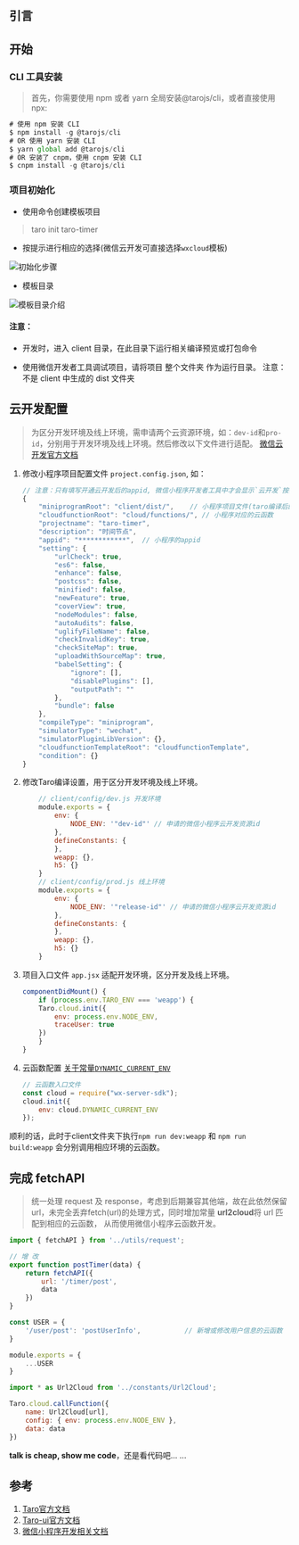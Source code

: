 ## 引言
> 

## 开始
### CLI 工具安装
> 首先，你需要使用 npm 或者 yarn 全局安装@tarojs/cli，或者直接使用npx:
```js
# 使用 npm 安装 CLI
$ npm install -g @tarojs/cli
# OR 使用 yarn 安装 CLI
$ yarn global add @tarojs/cli
# OR 安装了 cnpm，使用 cnpm 安装 CLI
$ cnpm install -g @tarojs/cli
```
### 项目初始化
- 使用命令创建模板项目
> taro init taro-timer
- 按提示进行相应的选择(微信云开发可直接选择`wxcloud`模板)

![初始化步骤](./images/taroInit.png)

- 模板目录

![模板目录介绍](./images/cloudCon.png)
#### 注意：
- 开发时，进入 client 目录，在此目录下运行相关编译预览或打包命令

- 使用微信开发者工具调试项目，请将项目 整个文件夹 作为运行目录。 注意： 不是 client 中生成的 dist 文件夹

## 云开发配置
> 为区分开发环境及线上环境，需申请两个云资源环境，如：`dev-id`和`pro-id`，分别用于开发环境及线上环境。然后修改以下文件进行适配。 [微信云开发官方文档](https://developers.weixin.qq.com/miniprogram/dev/wxcloud/basis/getting-started.html)
1. 修改小程序项目配置文件 `project.config.json`, 如：
    ```js
    // 注意：只有填写开通云开发后的appid, 微信小程序开发者工具中才会显示`云开发`按钮
    {
        "miniprogramRoot": "client/dist/",    // 小程序项目文件(taro编译后的)
        "cloudfunctionRoot": "cloud/functions/", // 小程序对应的云函数
        "projectname": "taro-timer",
        "description": "时间节点",
        "appid": "************",  // 小程序的appid
        "setting": {
            "urlCheck": true,
            "es6": false,
            "enhance": false,
            "postcss": false,
            "minified": false,
            "newFeature": true,
            "coverView": true,
            "nodeModules": false,
            "autoAudits": false,
            "uglifyFileName": false,
            "checkInvalidKey": true,
            "checkSiteMap": true,
            "uploadWithSourceMap": true,
            "babelSetting": {
                "ignore": [],
                "disablePlugins": [],
                "outputPath": ""
            },
            "bundle": false
        },
        "compileType": "miniprogram",
        "simulatorType": "wechat",
        "simulatorPluginLibVersion": {},
        "cloudfunctionTemplateRoot": "cloudfunctionTemplate",
        "condition": {}
    }
    ```
2. 修改Taro编译设置，用于区分开发环境及线上环境。
    ```js
        // client/config/dev.js 开发环境
        module.exports = {
            env: {
                NODE_ENV: '"dev-id"' // 申请的微信小程序云开发资源id
            },
            defineConstants: {
            },
            weapp: {},
            h5: {}
        }
        // client/config/prod.js 线上环境
        module.exports = {
            env: {
                NODE_ENV: '"release-id"' // 申请的微信小程序云开发资源id
            },
            defineConstants: {
            },
            weapp: {},
            h5: {}
        }
    ```
3. 项目入口文件 `app.jsx` 适配开发环境，区分开发及线上环境。
    ```js
    componentDidMount() {
        if (process.env.TARO_ENV === 'weapp') {
        Taro.cloud.init({
            env: process.env.NODE_ENV,
            traceUser: true
        })
        }
    }
    ```
4. 云函数配置 [关于常量`DYNAMIC_CURRENT_ENV`](https://developers.weixin.qq.com/miniprogram/dev/wxcloud/reference-server-api/constants.html#DYNAMIC_CURRENT_ENV)
    ```js
    // 云函数入口文件
    const cloud = require("wx-server-sdk");
    cloud.init({
        env: cloud.DYNAMIC_CURRENT_ENV
    });
    ```
顺利的话，此时于client文件夹下执行`npm run dev:weapp` 和 `npm run build:weapp` 会分别调用相应环境的云函数。


## 完成 fetchAPI
> 统一处理 request 及 response，考虑到后期兼容其他端，故在此依然保留url，未完全丢弃fetch(url)的处理方式，同时增加常量 **url2cloud**将 url 匹配到相应的云函数， 从而使用微信小程序云函数开发。

```js
import { fetchAPI } from '../utils/request';

// 增 改
export function postTimer(data) {
    return fetchAPI({
        url: '/timer/post',
        data
    })
}
```


```js
const USER = {
    '/user/post': 'postUserInfo',           // 新增或修改用户信息的云函数
}

module.exports = {
    ...USER
}
```

```js
import * as Url2Cloud from '../constants/Url2Cloud';

Taro.cloud.callFunction({
    name: Url2Cloud[url],
    config: { env: process.env.NODE_ENV },
    data: data
})

```

**talk is cheap, show me code**，还是看代码吧... ...



## 参考
1. [Taro官方文档](https://taro-docs.jd.com/taro/docs/README.html)
2. [Taro-ui官方文档](https://taro-ui.jd.com/#/docs/introduction)
3. [微信小程序开发相关文档](https://developers.weixin.qq.com/minigame/dev/wxcloud/basis/getting-started.html)